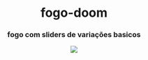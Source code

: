 <div align="center"> 
  <h1> fogo-doom </h1>
  <h3>fogo com sliders de variações basicos</h3>
  <img src="https://user-images.githubusercontent.com/94973650/157677128-10b17875-5cb1-4862-8a91-378c54c1f44a.png">
 </center>
